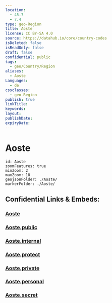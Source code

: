 ```yaml
---
location:
  - 45.7
  - 7.4
type: geo-Region
title: Aoste
license: CC BY-SA 4.0
source: https://datahub.io/core/country-codes
isDeleted: false
isReadOnly: false
draft: false
confidential: public
tags:
  - geo/Country/Region
aliases:
  - Aoste
Languages:
  - de
cssclasses:
  - geo-Region
publish: true
linkTitle:
keywords:
layout:
publishDate:
expiryDate:
---
```


# Aoste

```leaflet
id: Aoste
zoomFeatures: true 
minZoom: 2 
maxZoom: 18
geojsonFolder: ./Aoste/
markerFolder: ./Aoste/
```


## Confidential Links & Embeds: 

### [Aoste](/_Standards/Earth/Continent/Europe/Europe~South/Italy/regions~Italy/Aosta_Valley/Aoste.md) 

### [Aoste.public](/_public/Earth/Continent/Europe/Europe~South/Italy/regions~Italy/Aosta_Valley/Aoste.public.md) 

### [Aoste.internal](/_internal/Earth/Continent/Europe/Europe~South/Italy/regions~Italy/Aosta_Valley/Aoste.internal.md) 

### [Aoste.protect](/_protect/Earth/Continent/Europe/Europe~South/Italy/regions~Italy/Aosta_Valley/Aoste.protect.md) 

### [Aoste.private](/_private/Earth/Continent/Europe/Europe~South/Italy/regions~Italy/Aosta_Valley/Aoste.private.md) 

### [Aoste.personal](/_personal/Earth/Continent/Europe/Europe~South/Italy/regions~Italy/Aosta_Valley/Aoste.personal.md) 

### [Aoste.secret](/_secret/Earth/Continent/Europe/Europe~South/Italy/regions~Italy/Aosta_Valley/Aoste.secret.md)

